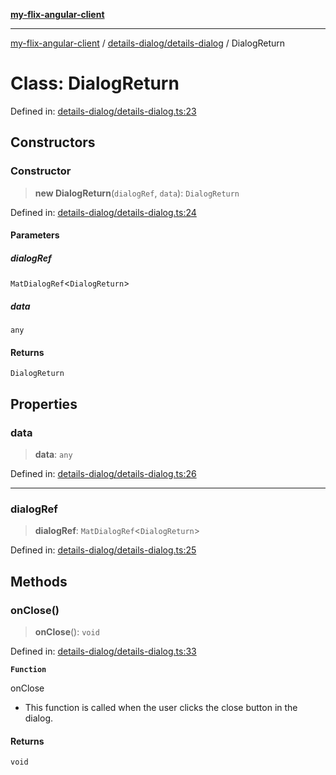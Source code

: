 [**my-flix-angular-client**](../../../README.md)

***

[my-flix-angular-client](../../../modules.md) / [details-dialog/details-dialog](../README.md) / DialogReturn

# Class: DialogReturn

Defined in: [details-dialog/details-dialog.ts:23](https://github.com/srpmfp/myFlix-Angular-client/blob/3b98426b0b09b021ab5e603ef7ab490cf6b10ea4/src/app/details-dialog/details-dialog.ts#L23)

## Constructors

### Constructor

> **new DialogReturn**(`dialogRef`, `data`): `DialogReturn`

Defined in: [details-dialog/details-dialog.ts:24](https://github.com/srpmfp/myFlix-Angular-client/blob/3b98426b0b09b021ab5e603ef7ab490cf6b10ea4/src/app/details-dialog/details-dialog.ts#L24)

#### Parameters

##### dialogRef

`MatDialogRef`\<`DialogReturn`\>

##### data

`any`

#### Returns

`DialogReturn`

## Properties

### data

> **data**: `any`

Defined in: [details-dialog/details-dialog.ts:26](https://github.com/srpmfp/myFlix-Angular-client/blob/3b98426b0b09b021ab5e603ef7ab490cf6b10ea4/src/app/details-dialog/details-dialog.ts#L26)

***

### dialogRef

> **dialogRef**: `MatDialogRef`\<`DialogReturn`\>

Defined in: [details-dialog/details-dialog.ts:25](https://github.com/srpmfp/myFlix-Angular-client/blob/3b98426b0b09b021ab5e603ef7ab490cf6b10ea4/src/app/details-dialog/details-dialog.ts#L25)

## Methods

### onClose()

> **onClose**(): `void`

Defined in: [details-dialog/details-dialog.ts:33](https://github.com/srpmfp/myFlix-Angular-client/blob/3b98426b0b09b021ab5e603ef7ab490cf6b10ea4/src/app/details-dialog/details-dialog.ts#L33)

**`Function`**

onClose
* This function is called when the user clicks the close button in the dialog.

#### Returns

`void`
